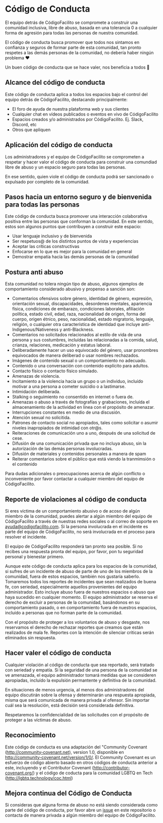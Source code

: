 # Código de Conducta

El equipo detrás de CódigoFacilito se compromete a construir una comunidad inclusiva, libre de abuso, basada en una tolerancia 0 a cualquier forma de agresión para todas las personas de nuestra comunidad.

El código de conducta busca promover que todos nos sintamos en confianza y seguros de formar parte de esta comunidad, tan pronto respetes a las demás personas de la comunidad, no debería haber ningún problema ❤️

Un buen código de conducta que se hace valer, nos beneficia a todos 🎉

## Alcance del código de conducta

Este código de conducta aplica a todos los espacios bajo el control del equipo detrás de CódigoFacilito, destacando principalmente:

* El foro de ayuda de nuestra plataforma web y sus clientes
* Cualquier chat en vídeos publicados o eventos en vivo de CódigoFacilito
* Espacios creados y/o administrados por CódigoFacilito. Ej. Slack, Discord, etc
* Otros que apliquen

## Aplicación del código de conducta

Los administradores y el equipo de CódigoFacilito se comprometen a respetar y hacer valor el código de conducta para construir una comundiad libre de abuso y un espacio seguro para todas las personas.

En ese sentido, quien viole el código de conducta podrá ser sancionado o expulsado por completo de la comunidad.

## Pasos hacia un entorno seguro y de bienvenida para todas las personas

Este código de conducta busca promover una interacción colaborativa positiva entre las personas que conforman la comunidad. En este sentido, estos son algunos puntos que contribuyen a construir este espacio:

* Usar lenguaje inclusivo y de bienvenida
* Ser respetuos@ de los distintos puntos de vista y experiencias
* Aceptar las críticas constructivas
* Enfocarse en lo que es mejor para la comunidad en general
* Demostrar empatía hacía las demás personas de la comunidad



## Postura anti abuso

Esta comunidad no tolera ningún tipo de abuso, algunos ejemplos de comportamiento considerado abusivo y propenso a sanción son:

* Comentarios ofensivos sobre género, identidad de género, expresión, orientación sexual, discapacidades, desordenes mentales, apariencia física, condiciones de embarazo, condiciones laborales, afiliación política, estado civil, edad, raza, nacionalidad de origen, forma del cuerpo, origen étnico, peso, nacionalidad, estado migratorio, lenguaje, religión, o cualquier otra característica de identidad que incluye anti-Indigenous/Nativeness y anti-Blackness.
* Comentarios no solicitados relacionados al estilo de vida de una persona y sus costumbres, incluídas las relacionadas a la comida, salud, crianza, relaciones, medicación y estatus laboral.
* Deliberadamente hacer un uso equivocado del género, usar pronombres equivocados de manera deliberad o usar nombres rechazados.
* Imágenes de contenido sexual o un comportamiento no adecuado.
* Contenido o una conversación con contenido explícito para adultos.
* Contacto físico o contacto físico simulado.
* Amenazas de violencia.
* Incitamiento a la violencia hacia un grupo o un individuo, incluído motivar a una persona a cometer suicidio o a lastimarse.
* Intimidación deliberada.
* Stalking o seguimiento no consentido en internet o fuera de.
* Amenazas o abuso a través de fotografías y grabaciones, incluída el almacenamiento de la actividad en línea con el propósito de amenazar.
* Interrupciones constantes en medio de una discusión.
* Atención sexual no solicitida.
* Patrones de contacto social no apropiados, tales como solicitar o asumir niveles inapropiados de intimidad con otr@s.
* Reiteraciones de comunicación uno a uno, después de una solicitud de cese.
* Difusión de una comunicación privada que no incluya abuso, sin la autorización de las demás personas involucradas.
* Difusión de materiales y contenidos personales a manera de spam
* Reiterar comentarios sobre el público que está viendo la tranmimsión o el contenido 

Para dudas adicionales o preocupaciones acerca de algún conflicto o inconveniente por favor contactar a cualquier miembro del equipo de CódigoFacilito.

## Reporte de violaciones al código de conducta

Si eres víctima de un comportamiento abusivo o de acoso de algún miembro de la comunidad, puedes alertar a algún miembro del equipo de CódigoFacilito a través de nuestras redes sociales o al correo de soporte en ayuda@codigofacilito.com. Si la persona involucrada en el incidente es parte del equipo de CódigoFacilito, no será involucrada en el proceso para resolver el incidente.

El equipo de CódigoFacilito responderá tan pronto sea posible. Si no recibes una respuesta pronta del equipo, por favor, pon tu seguridad personal y bienestar primero.

Aunque este código de conducta aplica para los espacios de la comunidad, si sufres de un incidente de abuso de parte de uno de los miembros de la comunidad, fuera de estos espacios, también nos gustaría saberlo. Tomaremos todos los reportes de incidentes que sean realizados de buena fe, con seriedad, especialmente aquellos provenientes del equipo administrador. Esto incluye abuso fuera de nuestros espacios o abuso que haya sucedido en cualquier momento. El equipo administrador se reserva el derecho de excluir a personas de la comunidad, basándonos en su comportamiento pasado, o en comportamiento fuera de nuestros espacios, incluído a personas que no forman parte de la comunidad.

Con el propósito de proteger a los voluntarios de abuso y desgaste, nos reservamos el derecho de rechazar reportes que creamos que están realizados de mala fe. Reportes con la intención de silenciar críticas serán eliminados sin respuesta.

## Hacer valer el código de conducta

Cualquier violación al código de conducta que sea reportado, será tratado con seriedad y empatía. Si la seguridad de una persona de la comunidad se ve amenazada, el equipo administrador tomará medidas que se consideren apropiadas, incluído la expulsión permantente y definitiva de la comunidad.

En situaciones de menos urgencia, al menos dos administradores del equipo discutirán sobre la ofensa y determinarán una respuesta apropiada, misma que será comunicada de manera privada al ofensor. Sin importar cuál sea la resolución, está decisión será considerada definitiva.

Respetaremos la confidencialidad de las solicitudes con el propósito de proteger a las víctimas de abuso.

## Reconocimiento

Este código de conducta es una adaptación del "Community Covenant (http://community-covenant.net), version 1.0, disponible en http://community-covenant.net/version/1/0/. El Community Covenant es un esfuerzo de código abierto basado en otros códigos de conducta anterior a este, incluyendo y el Contributor Covenant  (http://contributor-covenant.org/) y el código de coducta para la comunidad LGBTQ en Tech (http://lgbtq.technology/coc.html)

## Mejora continua del Código de Conducta

Si consideras que alguna forma de abuso no está siendo considerada como parte del código de conducta, por favor abre un [issue](https://github.com/codigofacilito/codigo-conducta/issues) en este repositorio o contacta de manera privada a algún miembro del equipo de CódigoFacilito.
